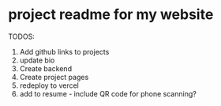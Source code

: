 # project readme for my website


TODOS: 
1. Add github links to projects
2. update bio
3. Create backend
4. Create project pages 
5. redeploy to vercel
6. add to resume - include QR code for phone scanning?